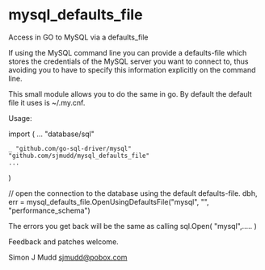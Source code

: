 mysql_defaults_file
===================

Access in GO to MySQL via a defaults_file

If using the MySQL command line you can provide a defaults-file which
stores the credentials of the MySQL server you want to connect to,
thus avoiding you to have to specify this information explicitly on the
command line.

This small module allows you to do the same in go.  By default the
default file it uses is ~/.my.cnf.

Usage:

import (
	...
	"database/sql"

	_ "github.com/go-sql-driver/mysql"
	"github.com/sjmudd/mysql_defaults_file"
	...
)

// open the connection to the database using the default defaults-file.
dbh, err = mysql_defaults_file.OpenUsingDefaultsFile("mysql", "", "performance_schema")

The errors you get back will be the same as calling sql.Open( "mysql",..... )

Feedback and patches welcome.

Simon J Mudd
<sjmudd@pobox.com>
